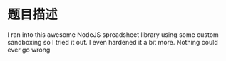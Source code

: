 # 题目描述

I ran into this awesome NodeJS spreadsheet library using some custom sandboxing so I tried it out. I even hardened it a bit more. Nothing could ever go wrong


